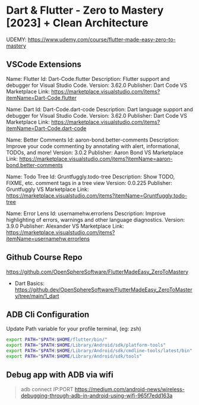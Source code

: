 # Dart & Flutter - Zero to Mastery [2023] + Clean Architecture

UDEMY: <https://www.udemy.com/course/flutter-made-easy-zero-to-mastery>

## VSCode Extensions

Name: Flutter
Id: Dart-Code.flutter
Description: Flutter support and debugger for Visual Studio Code.
Version: 3.62.0
Publisher: Dart Code
VS Marketplace Link: https://marketplace.visualstudio.com/items?itemName=Dart-Code.flutter

Name: Dart
Id: Dart-Code.dart-code
Description: Dart language support and debugger for Visual Studio Code.
Version: 3.62.0
Publisher: Dart Code
VS Marketplace Link: https://marketplace.visualstudio.com/items?itemName=Dart-Code.dart-code

Name: Better Comments
Id: aaron-bond.better-comments
Description: Improve your code commenting by annotating with alert, informational, TODOs, and more!
Version: 3.0.2
Publisher: Aaron Bond
VS Marketplace Link: https://marketplace.visualstudio.com/items?itemName=aaron-bond.better-comments

Name: Todo Tree
Id: Gruntfuggly.todo-tree
Description: Show TODO, FIXME, etc. comment tags in a tree view
Version: 0.0.225
Publisher: Gruntfuggly
VS Marketplace Link: https://marketplace.visualstudio.com/items?itemName=Gruntfuggly.todo-tree

Name: Error Lens
Id: usernamehw.errorlens
Description: Improve highlighting of errors, warnings and other language diagnostics.
Version: 3.9.0
Publisher: Alexander
VS Marketplace Link: https://marketplace.visualstudio.com/items?itemName=usernamehw.errorlens

## Github Course Repo

<https://github.com/OpenSphereSoftware/FlutterMadeEasy_ZeroToMastery>

- Dart Basics: https://github.dev/OpenSphereSoftware/FlutterMadeEasy_ZeroToMastery/tree/main/1_dart

## ADB Cli Configuration

Update Path variable for your profile terminal, (eg: zsh)

```bash
export PATH="$PATH:$HOME/flutter/bin/"
export PATH="$PATH:$HOME/Library/Android/sdk/platform-tools"
export PATH="$PATH:$HOME/Library/Android/sdk/cmdline-tools/latest/bin"
export PATH="$PATH:$HOME/Library/Android/sdk/tools"
```

## Debug app with ADB via wifi

> adb connect $IP:$PORT
> https://medium.com/android-news/wireless-debugging-through-adb-in-android-using-wifi-965f7edd163a
